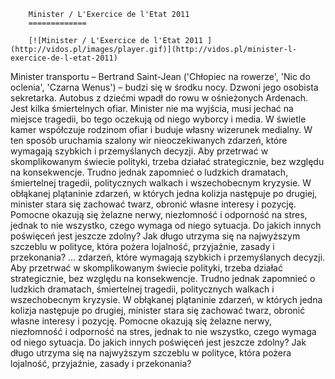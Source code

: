 
        Minister / L'Exercice de l'Etat 2011 
        =============
        
        [![Minister / L'Exercice de l'Etat 2011 ](http://vidos.pl/images/player.gif)](http://vidos.pl/minister-l-exercice-de-l-etat-2011)
        
        
 Minister transportu – Bertrand Saint-Jean ('Chłopiec na rowerze', 'Nic do oclenia', 'Czarna Wenus') – budzi się w środku nocy. Dzwoni jego osobista sekretarka. Autobus z dziećmi wpadł do rowu w ośnieżonych Ardenach. Jest kilka śmiertelnych ofiar. Minister nie ma wyjścia, musi jechać na miejsce tragedii, bo tego oczekują od niego wyborcy i media. W świetle kamer współczuje rodzinom ofiar i buduje własny wizerunek medialny. W ten sposób uruchamia szalony wir nieoczekiwanych zdarzeń, które wymagają szybkich i przemyślanych decyzji. Aby przetrwać w skomplikowanym świecie polityki, trzeba działać strategicznie, bez względu na konsekwencje. Trudno jednak zapomnieć o ludzkich dramatach, śmiertelnej tragedii, politycznych walkach i wszechobecnym kryzysie. W obłąkanej plątaninie zdarzeń, w których jedna kolizja następuje po drugiej, minister stara się zachować twarz, obronić własne interesy i pozycję. Pomocne okazują się żelazne nerwy, niezłomność i odporność na stres, jednak to nie wszystko, czego wymaga od niego sytuacja. Do jakich innych poświęceń jest jeszcze zdolny? Jak długo utrzyma się na najwyższym szczeblu w polityce, która pożera lojalność, przyjaźnie, zasady i przekonania?  ... zdarzeń, które wymagają szybkich i przemyślanych decyzji. Aby przetrwać w skomplikowanym świecie polityki, trzeba działać strategicznie, bez względu na konsekwencje. Trudno jednak zapomnieć o ludzkich dramatach, śmiertelnej tragedii, politycznych walkach i wszechobecnym kryzysie. W obłąkanej plątaninie zdarzeń, w których jedna kolizja następuje po drugiej, minister stara się zachować twarz, obronić własne interesy i pozycję. Pomocne okazują się żelazne nerwy, niezłomność i odporność na stres, jednak to nie wszystko, czego wymaga od niego sytuacja. Do jakich innych poświęceń jest jeszcze zdolny? Jak długo utrzyma się na najwyższym szczeblu w polityce, która pożera lojalność, przyjaźnie, zasady i przekonania?
    